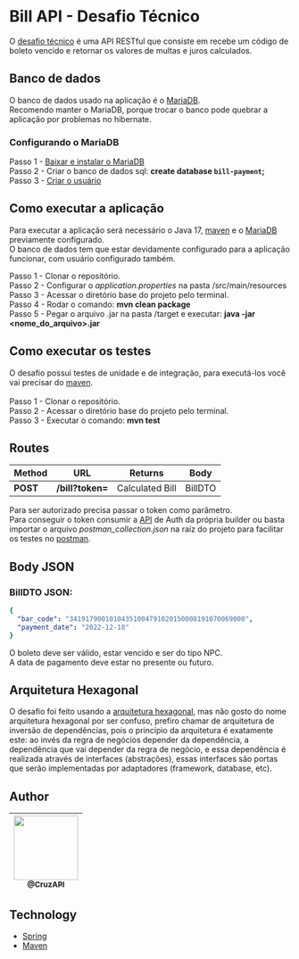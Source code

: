 # Bill API - Desafio Técnico
O [desafio técnico](https://platformbuilders.notion.site/Desafio-T-cnico-483464fe010e4122b88499f4b3d625d9) é uma API RESTful que consiste em recebe um código de boleto vencido e retornar os valores de multas e juros calculados. 

## Banco de dados
O banco de dados usado na aplicação é o [MariaDB](https://mariadb.org/). <br>
Recomendo manter o MariaDB, porque trocar o banco pode quebrar a aplicação por problemas no hibernate. <br>

### Configurando o MariaDB
Passo 1 - [Baixar e instalar o MariaDB](https://mariadb.com/kb/en/getting-installing-and-upgrading-mariadb/) <br>
Passo 2 - Criar o banco de dados sql: **create database `bill-payment`;** <br>
Passo 3 - [Criar o usuário](https://mariadb.com/kb/en/create-user/) <br>

## Como executar a aplicação
Para executar a aplicação será necessário o Java 17, [maven](https://maven.apache.org/) e o [MariaDB](https://mariadb.org/) previamente configurado. <br>
O banco de dados tem que estar devidamente configurado para a aplicação funcionar, com usuário configurado também.

Passo 1 - Clonar o repositório. <br>
Passo 2 - Configurar o *application.properties* na pasta /src/main/resources <br>
Passo 3 - Acessar o diretório base do projeto pelo terminal. <br>
Passo 4 - Rodar o comando: **mvn clean package** <br>
Passo 5 - Pegar o arquivo .jar na pasta /target e executar: **java -jar <nome_do_arquivo>.jar**
 
## Como executar os testes
O desafio possui testes de unidade e de integração, para executá-los você vai precisar do [maven](https://maven.apache.org/). <br>
<br>
Passo 1 - Clonar o repositório. <br>
Passo 2 - Acessar o diretório base do projeto pelo terminal. <br>
Passo 3 - Executar o comando: **mvn test** <br>

## Routes
| Method		| URL 							| Returns 				| Body 				| 
| --- 			| --- 							| --- 						| --- 				| 
| **POST**	| **/bill?token=** 	| Calculated Bill	| BillDTO			| 

Para ser autorizado precisa passar o token como parâmetro. <br>
Para conseguir o token consumir a [API](https://vagas.builders/api/builders/auth/tokens) de Auth da própria builder ou basta importar o arquivo *postman_collection.json* na raíz do projeto para facilitar os testes no [postman](https://www.postman.com/). <br>

## Body JSON

### BillDTO JSON:
```yaml
{
  "bar_code": "34191790010104351004791020150008191070069000",
  "payment_date": "2022-12-18"
}
```
O boleto deve ser válido, estar vencido e ser do tipo NPC. <br>
A data de pagamento deve estar no presente ou futuro. <br>

## Arquitetura Hexagonal
O desafio foi feito usando a [arquitetura hexagonal](https://en.wikipedia.org/wiki/Hexagonal_architecture_(software)), mas não gosto do nome arquitetura hexagonal por ser confuso, prefiro chamar de arquitetura de inversão de dependências, pois o princípio da arquitetura é exatamente este: ao invés da regra de negócios depender da dependência, a dependência que vai depender da regra de negócio, e essa dependência é realizada através de interfaces (abstrações), essas interfaces são portas que serão implementadas por adaptadores (framework, database, etc).

## Author
| [<img src="https://github.com/cruzapi.png?size=115" width=115><br><sub>@CruzAPI</sub>](https://github.com/cruzapi) |
| :---: |

## Technology

- [Spring](https://spring.io/)
- [Maven](https://maven.apache.org/)
